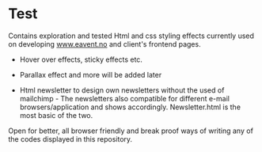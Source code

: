 # Test


Contains exploration and tested Html and css styling effects currently used on developing www.eavent.no and client's frontend pages. 
- Hover over effects, sticky effects etc. 
- Parallax effect and more will be added later 


- Html newsletter to design own newsletters without the used of mailchimp - The newsletters also compatible for different e-mail browsers/application and shows accordingly. Newsletter.html is the most basic of the two.


Open for better, all browser friendly and break proof ways of writing any of the codes displayed in this repository. 



